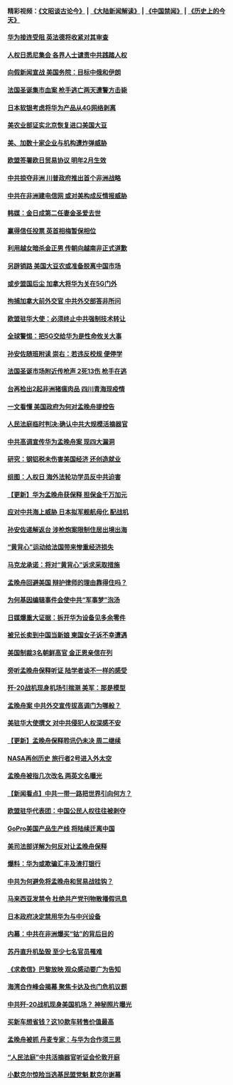 #### 精彩视频：[《文昭谈古论今》](https://github.com/gfw-breaker/wenzhao/blob/master/README.md?t=12141831) | [《大陆新闻解读》](https://github.com/gfw-breaker/ntdtv-comedy/blob/master/README.md?t=12141831) | [《中国禁闻》](https://github.com/gfw-breaker/ntdtv-news/blob/master/README.md?t=12141831) | [《历史上的今天》](https://github.com/gfw-breaker/today-in-history/blob/master/README.md?t=12141831) 

#### [华为接连受阻 英法德将收紧对其审查](../pages/nsc418/n10911004.md?t=12141831) 

#### [人权日悉尼集会 各界人士谴责中共践踏人权](../pages/nsc418/n10910874.md?t=12141831) 

#### [向假新闻宣战 美国务院：目标中俄和伊朗](../pages/nsc418/n10909483.md?t=12141831) 

#### [法国圣诞集市血案 枪手逃亡两天遭警方击毙](../pages/nsc418/n10909711.md?t=12141831) 

#### [日本软银考虑将华为产品从4G网络剥离](../pages/nsc418/n10909502.md?t=12141831) 

#### [美农业部证实北京恢复进口美国大豆](../pages/nsc418/n10909553.md?t=12141831) 

#### [美、加数十家企业与机构遭炸弹威胁](../pages/nsc418/n10909561.md?t=12141831) 

#### [欧盟签署欧日贸易协议  明年2月生效](../pages/nsc418/n10909022.md?t=12141831) 

#### [中共掠夺非洲 川普政府推出首个非洲战略](../pages/nsc418/n10909107.md?t=12141831) 

#### [中共在非洲建电信网 或对美构成反情报威胁](../pages/nsc418/n10908572.md?t=12141831) 

#### [韩媒：金日成第二任妻金圣爱去世](../pages/nsc418/n10907348.md?t=12141831) 

#### [赢得信任投票 英首相梅暂保相位](../pages/nsc418/n10907229.md?t=12141831) 

#### [利用越女暗杀金正男 传朝向越南非正式道歉](../pages/nsc418/n10907137.md?t=12141831) 

#### [另辟销路 美国大豆农或准备脱离中国市场](../pages/nsc418/n10906755.md?t=12141831) 

#### [或步盟国后尘 加拿大将华为关在5G门外](../pages/nsc418/n10906948.md?t=12141831) 

#### [拘捕加拿大前外交官 中共外交部答非所问](../pages/nsc418/n10906805.md?t=12141831) 

#### [欧盟驻华大使：必须终止中共强制技术转让](../pages/nsc418/n10906425.md?t=12141831) 

#### [全球警惕：把5G交给华为是性命攸关大事](../pages/nsc418/n10906129.md?t=12141831) 

#### [孙安佐随班附读 崇右：若违反校规 便停学](../pages/nsc418/n10906519.md?t=12141831) 

#### [法国圣诞市场附近传枪声 2死13伤 枪手在逃](../pages/nsc418/n10906474.md?t=12141831) 

#### [台再检出2起非洲猪瘟肉品 四川青海现疫情](../pages/nsc418/n10905719.md?t=12141831) 

#### [一文看懂 美国政府为何对孟晚舟提控告](../pages/nsc418/n10904250.md?t=12141831) 

#### [人民法庭临时判决:确认中共大规模活摘器官](../pages/nsc418/n10905079.md?t=12141831) 

#### [中共高调宣传华为孟晚舟案 现四大漏洞](../pages/nsc418/n10904788.md?t=12141831) 

#### [研究：钢铝税未伤害美国经济 还创造就业](../pages/nsc418/n10904853.md?t=12141831) 

#### [组图：人权日 海外法轮功学员反中共迫害](../pages/nsc418/n10903703.md?t=12141831) 

#### [【更新】华为孟晚舟获保释 担保金千万加元](../pages/nsc418/n10904401.md?t=12141831) 

#### [应对中共海上威胁 日本拟军舰航母化 配战机](../pages/nsc418/n10904429.md?t=12141831) 

#### [孙安佐递解返台 涉枪炮案限制住居出境出海](../pages/nsc418/n10904508.md?t=12141831) 

#### [“黄背心”运动给法国带来惨重经济损失](../pages/nsc418/n10904100.md?t=12141831) 

#### [马克龙承诺：将对“黄背心”诉求采取措施](../pages/nsc418/n10904057.md?t=12141831) 

#### [孟晚舟回避美国 辩护律师的理由靠得住吗？](../pages/nsc418/n10903337.md?t=12141831) 

#### [为何基因编辑事件会使中共“军事梦”泡汤](../pages/nsc418/n10901955.md?t=12141831) 

#### [日媒爆重大证据：拆开华为设备见多余零件](../pages/nsc418/n10903419.md?t=12141831) 

#### [被兄长卖到中国当新娘 柬国女子诉不幸遭遇](../pages/nsc418/n10903571.md?t=12141831) 

#### [美国制裁3名朝鲜高官 金正恩亲信在列](../pages/nsc418/n10903139.md?t=12141831) 

#### [旁听孟晚舟保释听证 陆学者谈不一样的感受](../pages/nsc418/n10903199.md?t=12141831) 

#### [歼-20战机现身机场引揣测 美军：那是模型](../pages/nsc418/n10903152.md?t=12141831) 

#### [孟晚舟案 中共外交宣传拔高调门为哪般？](../pages/nsc418/n10902536.md?t=12141831) 

#### [美驻华大使撰文 对中共侵犯人权深感不安](../pages/nsc418/n10902576.md?t=12141831) 

#### [【更新】孟晚舟保释聆讯仍未决 周二继续](../pages/nsc418/n10902280.md?t=12141831) 

#### [NASA再创历史 旅行者2号进入外太空](../pages/nsc418/n10902186.md?t=12141831) 

#### [孟晚舟被指几次改名 两英文名曝光](../pages/nsc418/n10902460.md?t=12141831) 

#### [【新闻看点】中共一带一路把世界引向何方？](../pages/nsc418/n10902174.md?t=12141831) 

#### [欧盟驻华代表团：中国公民人权往往被剥夺](../pages/nsc418/n10902220.md?t=12141831) 

#### [GoPro美国产品生产线 将陆续迁离中国](../pages/nsc418/n10902041.md?t=12141831) 

#### [美司法部详解为何反对让孟晚舟保释](../pages/nsc418/n10902113.md?t=12141831) 

#### [爆料：华为或欺骗汇丰及渣打银行](../pages/nsc418/n10902104.md?t=12141831) 

#### [中共为何避免将孟晚舟和贸易战挂钩？](../pages/nsc418/n10901942.md?t=12141831) 

#### [马来西亚发禁令 杜绝共产党刊物散播假讯息](../pages/nsc418/n10901784.md?t=12141831) 

#### [日本政府决定禁用华为与中兴设备](../pages/nsc418/n10901481.md?t=12141831) 

#### [内幕：中共在非洲爆买“钴”的背后目的](../pages/nsc418/n10898949.md?t=12141831) 

#### [苏丹直升机坠毁 至少七名官员罹难](../pages/nsc418/n10900117.md?t=12141831) 

#### [《求救信》巴黎放映 观众感动要广为告知](../pages/nsc418/n10900019.md?t=12141831) 

#### [海湾合作峰会揭幕 聚焦卡达及也门危机议题](../pages/nsc418/n10899688.md?t=12141831) 

#### [中共歼-20战机现身美国机场？ 神秘照片曝光](../pages/nsc418/n10899663.md?t=12141831) 

#### [买新车想省钱？这10款车转售价值最高](../pages/nsc418/n10898117.md?t=12141831) 

#### [孟晚舟被抓 丹麦专家：与华为合作须三思](../pages/nsc418/n10899564.md?t=12141831) 

#### [“人民法庭”中共活摘器官听证会伦敦开庭](../pages/nsc418/n10899563.md?t=12141831) 

#### [小默克尔惊险当选基民盟党魁 默克尔谢幕](../pages/nsc418/n10899491.md?t=12141831) 

